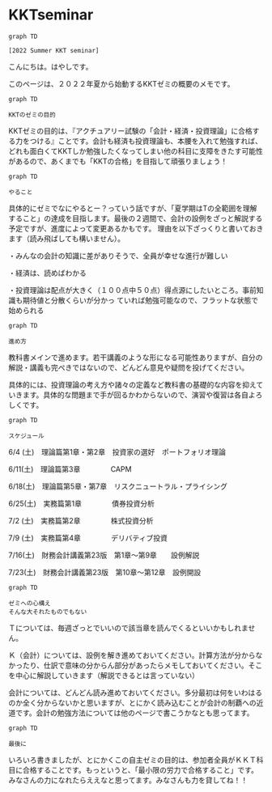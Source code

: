 # KKTseminar

```mermaid
graph TD

[2022 Summer KKT seminar]

```

こんにちは。はやしです。

このページは、２０２２年夏から始動するKKTゼミの概要のメモです。

```mermaid
graph TD

KKTのゼミの目的

```

KKTゼミの目的は、『アクチュアリー試験の「会計・経済・投資理論」に合格する力をつける』ことです。会計も経済も投資理論も、本腰を入れて勉強すれば、どれも面白くてKKTしか勉強したくなってしまい他の科目に支障をきたす可能性があるので、あくまでも「KKTの合格」を目指して頑張りましょう！

```mermaid
graph TD

やること

```

具体的にゼミでなにやるとー？っていう話ですが、「夏学期はTの全範囲を理解すること」の達成を目指します。最後の２週間で、会計の設例をざっと解説する予定ですが、進度によって変更あるかもです。
理由を以下ざっくりと書いておきます（読み飛ばしても構いません）。

・みんなの会計の知識に差がありそうで、全員が幸せな進行が難しい

・経済は、読めばわかる

・投資理論は配点が大きく（１００点中５０点）得点源にしたいところ。事前知識も期待値と分散くらいが分かっ
ていれば勉強可能なので、フラットな状態で始められる

```mermaid
graph TD

進め方

```

教科書メインで進めます。若干講義のような形になる可能性ありますが、自分の解説・講義も完ぺきではないので、どんどん意見や疑問を投げてください。

具体的には、投資理論の考え方や諸々の定義など教科書の基礎的な内容を抑えていきます。具体的な問題まで手が回るかわからないので、演習や復習は各自よろしくです。

```mermaid
graph TD

スケジュール

```

6/4  (土)　理論篇第1章・第2章　投資家の選好　ポートフォリオ理論

6/11(土)　理論篇第3章　　　　  CAPM

6/18(土)　理論篇第5章・第7章　リスクニュートラル・プライシング

6/25(土)　実務篇第1章　　　　  債券投資分析

7/2  (土)　実務篇第2章　　　　  株式投資分析

7/9  (土)　実務篇第4章　　　　  デリバティブ投資

7/16(土)　財務会計講義第23版　第1章～第9章　　設例解説

7/23(土)　財務会計講義第23版　第10章～第12章　設例開設

```mermaid
graph TD

ゼミへの心構え
そんな大それたものでもない

```

Ｔについては、毎週ざっとでいいので該当章を読んでくるといいかもしれません。

Ｋ（会計）については、設例を解き進めておいてください。計算方法が分からなかったり、仕訳で意味の分からん部分があったらメモしておいてください。そこを中心に解説していきます（解説できるとは言っていない）

会計については、どんどん読み進めておいてください。多分最初は何をいわはるのか全く分からないかと思いますが、とにかく読み込むことが会計の制覇への近道です。会計の勉強方法については他のページで書こうかなとも思ってます。

```mermaid
graph TD

最後に

```

いろいろ書きましたが、とにかくこの自主ゼミの目的は、参加者全員がＫＫＴ科目に合格することです。もっというと、「最小限の労力で合格すること」です。みなさんの力になれたらええなと思ってます。みなさんも力を貸してね！！
